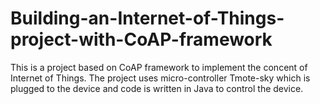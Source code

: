 # Building-an-Internet-of-Things-project-with-CoAP-framework

This is a project based on CoAP framework to implement the concent of Internet of Things.
The project uses micro-controller Tmote-sky which is plugged to the device and code is written in Java to control the device.
